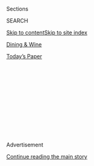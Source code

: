 <div id="app">

<div>

<div>

<div>

<div class="NYTAppHideMasthead css-1q2w90k e1suatyy0">

<div class="section css-ui9rw0 e1suatyy2">

<div class="css-eph4ug er09x8g0">

<div class="css-6n7j50">

</div>

<span class="css-1dv1kvn">Sections</span>

<div class="css-10488qs">

<span class="css-1dv1kvn">SEARCH</span>

</div>

[Skip to content](#site-content)[Skip to site index](#site-index)

</div>

<div id="masthead-section-label" class="css-1wr3we4 eaxe0e00">

[Dining &
Wine](https://www.nytimes3xbfgragh.onion/pages/dining/index.html)

</div>

<div class="css-10698na e1huz5gh0">

</div>

</div>

<div id="masthead-bar-one" class="section hasLinks css-15hmgas e1csuq9d3">

<div class="css-uqyvli e1csuq9d0">

</div>

<div class="css-1uqjmks e1csuq9d1">

</div>

<div class="css-9e9ivx">

[](https://myaccount.nytimes3xbfgragh.onion/auth/login?response_type=cookie&client_id=vi)

</div>

<div class="css-1bvtpon e1csuq9d2">

[Today’s
Paper](https://www.nytimes3xbfgragh.onion/section/todayspaper)

</div>

</div>

</div>

</div>

<div data-aria-hidden="false">

<div id="site-content" data-role="main">

<div>

<div class="css-1aor85t" style="opacity:0.000000001;z-index:-1;visibility:hidden">

<div class="css-1hqnpie">

<div class="css-epjblv">

<span class="css-17xtcya">[Dining &
Wine](/pages/dining/index.html)</span><span class="css-x15j1o">|</span><span class="css-fwqvlz">Tamarind
Tribeca</span>

</div>

<div class="css-k008qs">

<div class="css-1iwv8en">

<span class="css-18z7m18"></span>

<div>

</div>

</div>

<span class="css-1n6z4y"></span>

<div class="css-1705lsu">

<div class="css-4xjgmj">

<div class="css-4skfbu" data-role="toolbar" data-aria-label="Social Media Share buttons, Save button, and Comments Panel with current comment count" data-testid="share-tools">

  - 
  - 
  - 
  - 
    
    <div class="css-6n7j50">
    
    </div>

  - 

</div>

</div>

</div>

</div>

</div>

</div>

<div class="css-13pd83m">

</div>

<div id="top-wrapper" class="css-1sy8kpn">

<div id="top-slug" class="css-l9onyx">

Advertisement

</div>

[Continue reading the main
story](#after-top)

<div class="ad top-wrapper" style="text-align:center;height:100%;display:block;min-height:250px">

<div id="top" class="place-ad" data-position="top" data-size-key="top">

</div>

</div>

<div id="after-top">

</div>

</div>

<div id="sponsor-wrapper" class="css-1hyfx7x">

<div id="sponsor-slug" class="css-19vbshk">

Supported by

</div>

[Continue reading the main
story](#after-sponsor)

<div id="sponsor" class="ad sponsor-wrapper" style="text-align:center;height:100%;display:block">

</div>

<div id="after-sponsor">

</div>

</div>

Restaurant Review

<div class="css-1vkm6nb ehdk2mb0">

# Tamarind Tribeca

</div>

<div class="css-79elbk" data-testid="photoviewer-wrapper">

<div class="css-z3e15g" data-testid="photoviewer-wrapper-hidden">

</div>

<div class="css-1a48zt4 ehw59r15" data-testid="photoviewer-children">

![<span class="css-16f3y1r e13ogyst0" data-aria-hidden="true">Tamarind
Tribeca’s mezzanine offers views of the spacious dining
room.</span><span class="css-cnj6d5 e1z0qqy90" itemprop="copyrightHolder"><span class="css-1ly73wi e1tej78p0">Credit...</span><span><span>Evan
Sung for The New York
Times</span></span></span>](https://static01.graylady3jvrrxbe.onion/images/2010/08/04/dining/04restspan-1/04restspan-1-articleLarge.jpg?quality=75&auto=webp&disable=upscale)

</div>

</div>

<div class="css-170u9t6">

</div>

<div class="css-xt80pu e12qa4dv0">

<div class="css-18e8msd">

<div class="css-vp77d3 epjyd6m0">

<div class="css-1baulvz">

By [<span class="css-1baulvz last-byline" itemprop="name">Sam
Sifton</span>](https://www.nytimes3xbfgragh.onion/by/sam-sifton)

</div>

</div>

  - Aug. 3,
    2010

  - 
    
    <div class="css-4xjgmj">
    
    <div class="css-d8bdto" data-role="toolbar" data-aria-label="Social Media Share buttons, Save button, and Comments Panel with current comment count" data-testid="share-tools">
    
      - 
      - 
      - 
      - 
        
        <div class="css-6n7j50">
        
        </div>
    
      - 
    
    </div>
    
    </div>

</div>

</div>

<div class="section meteredContent css-1r7ky0e" name="articleBody" itemprop="articleBody">

<div class="css-1fanzo5 StoryBodyCompanionColumn">

<div class="css-53u6y8">

IT is hard to know what to make of Tamarind Tribeca at first, seeing it
rise up from the corner of Hudson and Franklin Streets, sleek and
glass-fronted, like a bank.

The restaurant is gigantic, occupying more than 10,000 square feet in
the space where a sticky little coffee shop called Socrates and a grim
sports bar used to be. (Nobu is across the street.) There are towering
windows and acres of warm Brazilian teak, a run of marble at the bar,
stairs up to a mezzanine. Roughly 500 staff members seem to be milling
about in the mango-hued light.

It hardly seems intimate. The foyer has enough room for a few dozen
people. You can feel a little lost. Families are scarce in the dining
room — dates, friendships, too. Pressed shirts abound, and wide English
ties. Suit jackets are thrown over the backs of chairs and bar stools.
The restaurant seems almost ostentatious, with its excess of design and
wide passageways: as if it might be a pan-Indian food mill for the
professional class, of little use or interest to those who chase the
delicious.

The city has another Tamarind up in the Flatiron district, a decade-old
exercise in sophisticated Indian cuisine, and when this TriBeCa version
opened in April, it appeared simply to be a newer model of the first
one, brought downtown to capitalize on the neighborhood’s wealth and
proximity to the financial markets.

</div>

</div>

<div class="css-1fanzo5 StoryBodyCompanionColumn">

<div class="css-53u6y8">

But then\! Here is a booth in which to sit, quiet and slightly removed
from the bustle of the rest of the room, separated from others by a
sheer curtain; or a little table in the restaurant’s back, like a small
square off a town’s main one; or one of the tables upstairs on the
mezzanine that looks over the dining room as if at a city.

It comes as a surprise: Tamarind is an extremely pleasant place to dine,
and despite the size of the room, it is possible for a group to have a
conversation there as if in a private home.

Here, too, is Gary Walia, the restaurant’s manager (nephew to Avtar
Walia, the owner), directing his well-trained and helpful staff as if he
were conducting an orchestra, greeting guests in the manner of a
subcontinental Julian Niccolini, of the Four Seasons restaurant in
Midtown. He treats strangers as regulars, and regulars with glee.

The bar serves an excellent gin and tonic, cold and tall. And the
restaurant has an extensive wine list, well suited to the cuisine, if a
little vast and expensive at the high end. So, have a drink and consider
some curry-laced crab cakes and crisp pomegranate samosas, and the
promise beyond them of a menu that can take diners across India in the
name of flavor, and represent that nation’s varied cuisine with pride
and great skill.

In London, where marvelous Indian food is as much a part of the culinary
landscape as French restaurants or steakhouses are here, Tamarind
Tribeca might rate a pleasant shrug. But in Manhattan, it is shaping up
to be the best thing to happen to Indian food since Hemant Mathur and
Suvir Saran opened Devi in 2004.

</div>

</div>

<div class="css-1fanzo5 StoryBodyCompanionColumn">

<div class="css-53u6y8">

The menu is more extensive than at Tamarind’s Flatiron branch. Under the
direction of Peter Beck, the restaurant’s executive chef, it sprawls:
cooking from Punjab, Goa, Hyderabad, Madras, Calcutta and Lucknow are
all represented.

And its desserts are ambitious, Westernized, recalling in sweets what
the chef Floyd Cardoz has done at Tabla with savory Indian food, with a
list that offers both a goat cheese crème brûlée and a brilliant coconut
mousse “bombe” with a chocolate-Darjeeling ganache and pineapple butter
cake.

By all means save room for those. But begin your meal with an appetizer
called bataki kosha, which offers a kind of rice-crepe egg roll of
shredded duck scented with garam masala, mustard and onion, ginger and
garlic, then deep-fried and served with tangerine chutney. Another,
galouti kebab, traditionally made with mutton, brings small patties of
lamb scented with dozens of spices — coriander, cumin, cardamom and
cloves are definitely four of them — that call out for Kingfisher beer
and perhaps a second order.

Nizami keema is a marvel: an appetizing sandwich of grilled and minced
lamb, pungent with cinnamon, cloves, nutmeg and a high pitch of lemon
zest, in a small bun. As are turmeric-hued sautéed scallops, with poppy
seeds and a bright lemon sauce.

It is hardly soup weather. But Tamarind offers two worth tasting all the
same, buttery and rich: a regal lobster with carrots and garlic, Cognac
and cayenne pepper; and a silky butternut squash with fenugreek seeds,
lemon grass and a low roar of green chilies.

The entrees are as ambitious, though a simple, luscious, heat-infused
chicken tikka masala proves a fine explanation of why this totally
inauthentic dish might displace roast beef in the hearts of the British.
Offset by a pile of goat-meat biriyani, funky and rich, some excellent
stewed garbanzo beans with pomegranate powder, ginger and tomatoes, and
some of the cheese-infused spinach known as saag paneer, it made for a
memorable meal.

So did lamb shank braised in Indian rum, with a soft, addictive sauce of
onions, cashews, saffron and nutmeg, a perfect topping for the
restaurant’s pillowy basmati rice, and a good partner to a glossy bowl
of dal makhani as well, lentils simmered with garlic, ginger and a great
deal of clarified butter.

</div>

</div>

<div class="css-1fanzo5 StoryBodyCompanionColumn">

<div class="css-53u6y8">

Dry, chalky pan-seared halibut was disappointing, and a flavorful
roasted lobster managed to appear on the plate as if it had been
prepared in a wood-chipper. But sea bass cooked in the tandoor oven was
breathtakingly well prepared, the intense heat of the oven somehow
sealing in the flavor of the fish, and a dressing of thick yogurt, dill,
lime zest and peppercorns enhancing it.

Venison chops also benefited from the tandoor treatment, marinated in
pickling spices, then coated in chickpea flour and yogurt before
cooking. You might put these up against roasted lamb chops for a taste
test, marinated in yogurt, cardamom, garlic, black cumin seeds and
nutmeg. It’s a fair fight.

Winner takes on the prawns: just charred by the oven, big and meaty,
spiced to blaze mouths and bring laughter. Everyone wins.

**Tamarind Tribeca**

★★

99 Hudson Street (Franklin Street), TriBeCa; (212) 775-9000.

**ATMOSPHERE** Sleek and elegant, airy and open: a glass of Bombay
Sapphire, clear and cool.

**SOUND LEVEL** Given the size of the space and the hardness of the
surfaces, surprisingly conversational.

**RECOMMENDED DISHES** Crab cakes, samosas, bataki kosha, braised lamb
shank, chicken tikka masala, goat biriyani, saag paneer, coconut-mousse
bombe.

**WINE LIST** A much longer and more varied list than you might be used
to seeing in an Indian restaurant. It is well paired to the food, though
there are a few four-figure howlers at the top end.

</div>

</div>

<div class="css-1fanzo5 StoryBodyCompanionColumn">

<div class="css-53u6y8">

**PRICE RANGE** Appetizers, $7.50 to $14; entrees, $13.50 to $32.

**HOURS** Daily, 11:30 a.m. to 3 p.m.; Sunday to Thursday, 5:30 to 11:30
p.m.; Friday and Saturday to midnight

**RESERVATIONS** Recommended, at least a week in advance.

**CREDIT CARDS** All major cards.

**WHEELCHAIR ACCESS** Restaurant is mainly on one level; restrooms are
large.

**WHAT THE STARS MEAN** Ratings range from zero to four stars and
reflect the reviewer’s reaction to food, ambience and service, with
price taken into consideration. Menu listings and prices are subject to
change.

</div>

</div>

</div>

<div>

</div>

<div>

</div>

<div>

</div>

<div>

<div id="bottom-wrapper" class="css-1ede5it">

<div id="bottom-slug" class="css-l9onyx">

Advertisement

</div>

[Continue reading the main
story](#after-bottom)

<div id="bottom" class="ad bottom-wrapper" style="text-align:center;height:100%;display:block;min-height:90px">

</div>

<div id="after-bottom">

</div>

</div>

</div>

</div>

</div>

## Site Index

<div>

</div>

## Site Information Navigation

  - [© <span>2020</span> <span>The New York Times
    Company</span>](https://help.nytimes3xbfgragh.onion/hc/en-us/articles/115014792127-Copyright-notice)

<!-- end list -->

  - [NYTCo](https://www.nytco.com/)
  - [Contact
    Us](https://help.nytimes3xbfgragh.onion/hc/en-us/articles/115015385887-Contact-Us)
  - [Work with us](https://www.nytco.com/careers/)
  - [Advertise](https://nytmediakit.com/)
  - [T Brand Studio](http://www.tbrandstudio.com/)
  - [Your Ad
    Choices](https://www.nytimes3xbfgragh.onion/privacy/cookie-policy#how-do-i-manage-trackers)
  - [Privacy](https://www.nytimes3xbfgragh.onion/privacy)
  - [Terms of
    Service](https://help.nytimes3xbfgragh.onion/hc/en-us/articles/115014893428-Terms-of-service)
  - [Terms of
    Sale](https://help.nytimes3xbfgragh.onion/hc/en-us/articles/115014893968-Terms-of-sale)
  - [Site
    Map](https://spiderbites.nytimes3xbfgragh.onion)
  - [Help](https://help.nytimes3xbfgragh.onion/hc/en-us)
  - [Subscriptions](https://www.nytimes3xbfgragh.onion/subscription?campaignId=37WXW)

</div>

</div>

</div>

</div>
